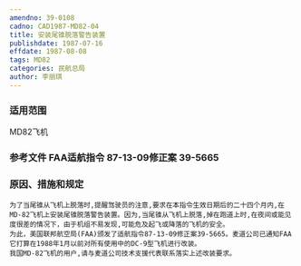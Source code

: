 ```yaml
---
amendno: 39-0108  
cadno: CAD1987-MD82-04  
title: 安装尾锥脱落警告装置  
publishdate: 1987-07-16  
effdate: 1987-08-08  
tags: MD82  
categories: 民航总局  
author: 李丽琪  
---
```

  
### 适用范围  
MD82飞机  
  
<!--more-->  
### 参考文件    FAA适航指令 87-13-09修正案 39-5665  
  
### 原因、措施和规定  
    为了当尾锥从飞机上脱落时,提醒驾驶员的注意,要求在本指令生效日期后的二十四个月内,在MD-82飞机上安装尾锥脱落警告装置。因为,当尾锥从飞机上脱落,掉在跑道上时,在夜间或能见度很差的情况下，由于机组不易发现,可能危及起飞或降落的飞机的安全。  
    为此，美国联邦航空局(FAA)颁发了适航指令87-13-09修正案39-5665。麦道公司已通知FAA它打算在1988年1月以前对所有使用中的DC-9型飞机进行改装。  
    我国MD-82飞机的用户,请与麦道公司技术支援代表联系落实上述改装要求。  

